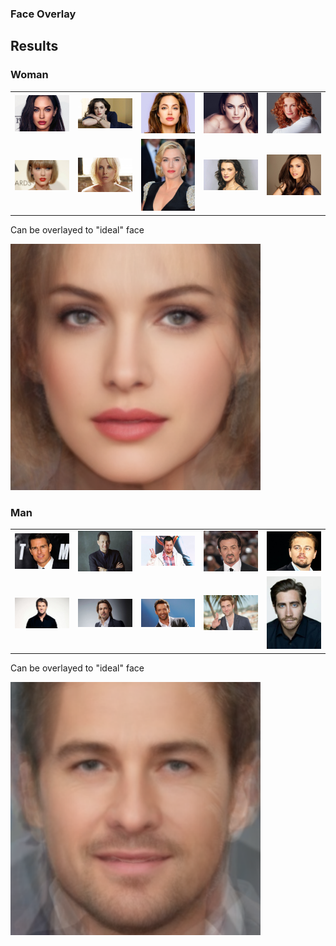 ### Face Overlay

## Results

### Woman

| | | | | |
|:--:|:--:|:--:|:--:|:--:|
|<img width=200 src="/women/01_woman.jpg">| <img src="/women/02_woman.jpg" width="200"> | <img src="/women/03_woman.jpg" width="200"> | <img src="/women/04_woman.jpg" width="200">| <img src="/women/05_woman.jpg" width="200">|
|<img src="/women/06_woman.jpg" width="200">| <img src="/women/07_woman.jpg" width="200"> | <img src="/women/08_woman.jpg" width="200"> | <img src="/women/09_woman.jpg" width="200">| <img src="/women/10_woman.jpg" width="200">|

Can be overlayed to "ideal" face

<img width=400 src="/results/woman_beauty.png">

### Man

| | | | | |
|:--:|:--:|:--:|:--:|:--:|
|<img width=200 src="/men/01_man.jpg">| <img src="/men/02_man.jpg" width="200"> | <img src="/men/03_man.jpg" width="200"> | <img src="/men/04_man.jpg" width="200">| <img src="/men/05_man.jpg" width="200">|
|<img src="/men/06_man.jpg" width="200">| <img src="/men/07_man.jpg" width="200"> | <img src="/men/08_man.jpg" width="200"> | <img src="/men/09_man.jpg" width="200">| <img src="/men/10_man.jpg" width="200">|

Can be overlayed to "ideal" face

<img width=400 src="/results/man_beauty.png">
